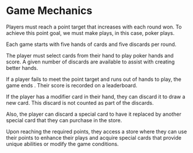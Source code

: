 # Game Mechanics

Players must reach a point target that increases with each round won. To achieve this point goal, we must make plays, in this case, poker plays.

Each game starts with five hands of cards and five discards per round. 

The player must select cards from their hand to play poker hands and score. A given number of discards are available to assist with creating better hands. 

If a player fails to meet the point target and runs out of hands to play, the game ends . Their score is recorded on a leaderboard.

If the player has a modifier card in their hand, they can discard it to draw a new card. This discard is not counted as part of the discards. 

Also, the player can discard a special card to have it replaced by another special card that they can purchase in the store.

Upon reaching the required points, they access a store where they can use their points to enhance their plays and acquire special cards that provide unique abilities or modify the game conditions.